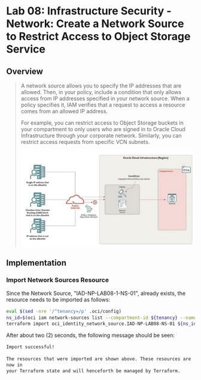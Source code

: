 # Lab 08: Infrastructure Security - Network: Create a Network Source to Restrict Access to Object Storage Service

## Overview

> A network source allows you to specify the IP addresses that are allowed. Then, in your policy, include a condition that only allows access from IP addresses specified in your network source. When a policy specifies it, IAM verifies that a request to access a resource comes from an allowed IP address.
>
> For example, you can restrict access to Object Storage buckets in your compartment to only users who are signed in to Oracle Cloud Infrastructure through your corporate network. Similarly, you can restrict access requests from specific VCN subnets.
>
> ![Network layout](Lab_08.png)

## Implementation

### Import Network Sources Resource

Since the Network Source, "IAD-NP-LAB08-1-NS-01", already exists, the resource needs to be imported as follows:

```bash
eval $(sed -nre '/^tenancy=/p' .oci/config)
ns_id=$(oci iam network-sources list --compartment-id ${tenancy} --name "IAD-NP-LAB08-1-NS-01" --query 'data[0].id' --raw-output)
terraform import oci_identity_network_source.IAD-NP-LAB08-NS-01 ${ns_id}
```

After about two (2) seconds, the following message should be seen:

```text
Import successful!

The resources that were imported are shown above. These resources are now in
your Terraform state and will henceforth be managed by Terraform.
```
